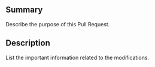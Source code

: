 ## Summary
Describe the purpose of this Pull Request.


## Description
List the important information related to the modifications.
